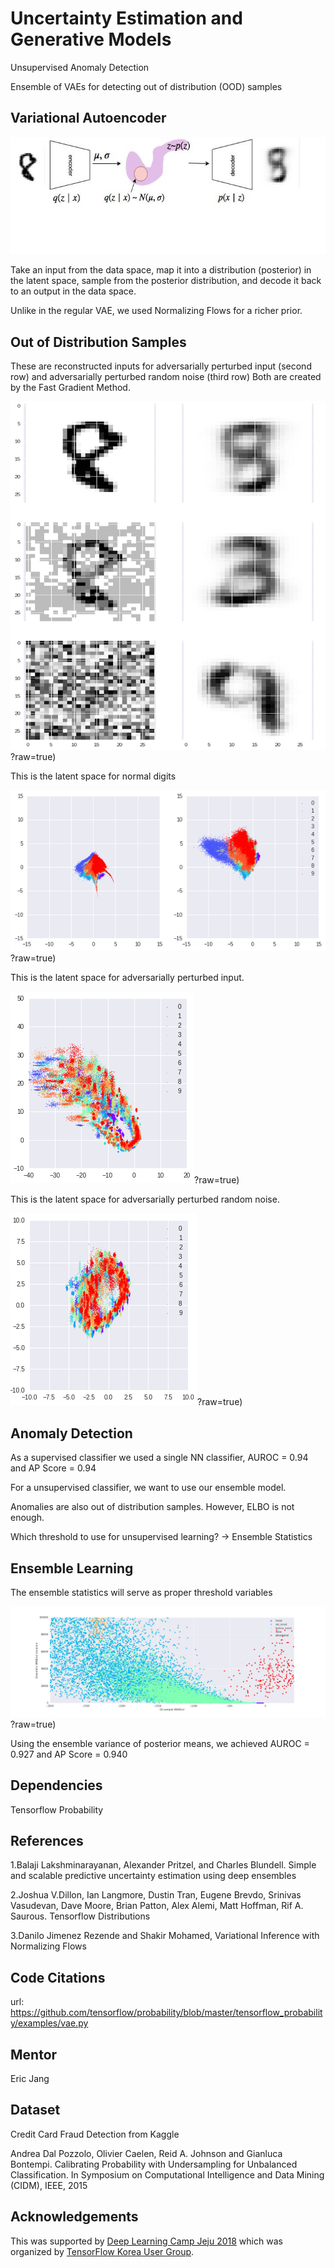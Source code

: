 # Uncertainty Estimation and Generative Models

Unsupervised Anomaly Detection

Ensemble of VAEs for detecting out of distribution (OOD) samples

## Variational Autoencoder

![](adv/model.jpg?raw=true)

Take an input from the data space, map it into a distribution (posterior) in the latent space, sample from the posterior distribution, and decode it back to an output in the data space.

Unlike in the regular VAE, we used Normalizing Flows for a richer prior.


## Out of Distribution Samples

These are reconstructed inputs for adversarially perturbed input (second row) and adversarially perturbed random noise (third row)
Both are created by the Fast Gradient Method.

![](adv/adversarial.png)?raw=true)

This is the latent space for normal digits

![](adv/normal.png)?raw=true)

This is the latent space for adversarially perturbed input.

![](adv/perturbed_input_latent.png)?raw=true)

This is the latent space for adversarially perturbed random noise.

![](adv/perturbed_random_noise_latent.png)?raw=true)

## Anomaly Detection

As a supervised classifier we used a single NN classifier, AUROC = 0.94 and AP Score = 0.94

For a unsupervised classifier, we want to use our ensemble model.

Anomalies are also out of distribution samples. However, ELBO is not enough.

Which threshold to use for unsupervised learning?
-> Ensemble Statistics

## Ensemble Learning
The ensemble statistics will serve as proper threshold variables

![](adv/iwae_vs_ensemble_var.png)?raw=true)

Using the ensemble variance of posterior means, we achieved AUROC = 0.927 and AP Score = 0.940

## Dependencies
Tensorflow Probability

## References
1.Balaji Lakshminarayanan, Alexander Pritzel, and Charles Blundell. Simple and scalable predictive uncertainty estimation using deep ensembles

2.Joshua V.Dillon, Ian Langmore, Dustin Tran, Eugene Brevdo, Srinivas Vasudevan, Dave Moore, Brian Patton, Alex Alemi, Matt Hoffman, Rif A. Saurous. Tensorflow Distributions

3.Danilo Jimenez Rezende and Shakir Mohamed, Variational Inference with Normalizing Flows

## Code Citations
url: https://github.com/tensorflow/probability/blob/master/tensorflow_probability/examples/vae.py

## Mentor
Eric Jang

## Dataset
Credit Card Fraud Detection from Kaggle

Andrea Dal Pozzolo, Olivier Caelen, Reid A. Johnson and Gianluca Bontempi. Calibrating Probability with Undersampling for Unbalanced Classification. In Symposium on Computational Intelligence and Data Mining (CIDM), IEEE, 2015

## Acknowledgements
This was supported by [Deep Learning Camp Jeju 2018](http://jeju.dlcamp.org/2018/) which was organized by [TensorFlow Korea User Group](https://facebook.com/groups/TensorFlowKR/).
